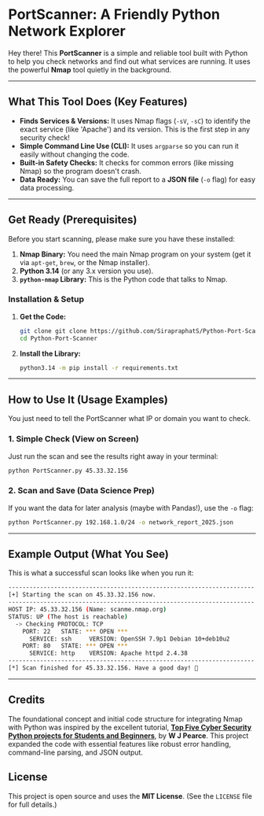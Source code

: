 # PortScanner: A Friendly Python Network Explorer

Hey there! This **PortScanner** is a simple and reliable tool built with Python to help you check networks and find out what services are running. It uses the powerful **Nmap** tool quietly in the background.

---

## What This Tool Does (Key Features)

* **Finds Services & Versions:** It uses Nmap flags (`-sV`, `-sC`) to identify the exact service (like 'Apache') and its version. This is the first step in any security check!
* **Simple Command Line Use (CLI):** It uses `argparse` so you can run it easily without changing the code.
* **Built-in Safety Checks:** It checks for common errors (like missing Nmap) so the program doesn't crash.
* **Data Ready:** You can save the full report to a **JSON file** (`-o` flag) for easy data processing.

---

## Get Ready (Prerequisites)

Before you start scanning, please make sure you have these installed:

1.  **Nmap Binary:** You need the main Nmap program on your system (get it via `apt-get`, `brew`, or the Nmap installer).
2.  **Python 3.14** (or any 3.x version you use).
3.  **`python-nmap` Library:** This is the Python code that talks to Nmap.

### Installation & Setup

1.  **Get the Code:**
    ```bash
    git clone git clone https://github.com/SirapraphatS/Python-Port-Scanner.git
    cd Python-Port-Scanner
    ```

2.  **Install the Library:**
    ```bash
    python3.14 -m pip install -r requirements.txt
    ```

---

## How to Use It (Usage Examples)

You just need to tell the PortScanner what IP or domain you want to check.

### 1. Simple Check (View on Screen)

Just run the scan and see the results right away in your terminal:

```bash
python PortScanner.py 45.33.32.156
````

### 2\. Scan and Save (Data Science Prep)

If you want the data for later analysis (maybe with Pandas\!), use the `-o` flag:

```bash
python PortScanner.py 192.168.1.0/24 -o network_report_2025.json
```

-----

## Example Output (What You See)

This is what a successful scan looks like when you run it:

```bash
----------------------------------------------------------------------
[+] Starting the scan on 45.33.32.156 now.
----------------------------------------------------------------------
HOST IP: 45.33.32.156 (Name: scanme.nmap.org)
STATUS: UP (The host is reachable)
  -> Checking PROTOCOL: TCP
    PORT: 22   STATE: *** OPEN ***
      SERVICE: ssh     VERSION: OpenSSH 7.9p1 Debian 10+deb10u2
    PORT: 80   STATE: *** OPEN ***
      SERVICE: http    VERSION: Apache httpd 2.4.38
----------------------------------------------------------------------
[*] Scan finished for 45.33.32.156. Have a good day! 👋
```

-----
## Credits
The foundational concept and initial code structure for integrating Nmap with Python was inspired by the excellent tutorial, **[Top Five Cyber Security Python projects for Students and Beginners](https://youtu.be/tbhYxd2sfAE?si=b56JUPDyLLBJEt1Q)**, by **W J Pearce**. This project expanded the code with essential features like robust error handling, command-line parsing, and JSON output.

## License

This project is open source and uses the **MIT License**. (See the `LICENSE` file for full details.)
